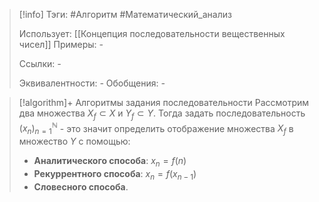 > [!info]
> Тэги: #Алгоритм #Математический_анализ  
> 
> Использует: [[Концепция последовательности вещественных чисел]]
> Примеры: *-*
> 
> Ссылки: *-*
> 
> Эквивалентности: *-*
> Обобщения: *-*

> [!algorithm]+ Алгоритмы задания последовательности
> Рассмотрим два множества $X_f \subset X$ и $Y_f \subset Y$. Тогда задать последовательность $(x_n)_{n=1}^{\mathbb N}$ - это значит определить отображение множества $X_f$ в множество $Y$ c помощью:   
> * **Аналитического способа**: $x_n = f(n)$ 
> * **Рекуррентного способа**: $x_n = f(x_{n-1})$
> * **Словесного способа**. 